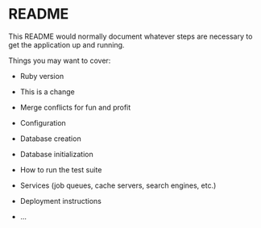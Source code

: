 # README

This README would normally document whatever steps are necessary to get the
application up and running.

Things you may want to cover:

* Ruby version

* This is a change 

* Merge conflicts for fun and profit

* Configuration

* Database creation

* Database initialization

* How to run the test suite

* Services (job queues, cache servers, search engines, etc.)

* Deployment instructions

* ...
